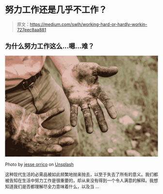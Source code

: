 # 努力工作还是几乎不工作？

> 原文：<https://medium.com/swlh/working-hard-or-hardly-workin-727eec8aa881>

## 为什么努力工作这么…嗯…难？

![](img/fba77c8aa6515caff5f7ef8eab55d295.png)

Photo by [jesse orrico](https://unsplash.com/@jessedo81?utm_source=medium&utm_medium=referral) on [Unsplash](https://unsplash.com?utm_source=medium&utm_medium=referral)

这种现代生活的必需品被如此频繁地抛来抛去，以至于失去了所有的意义。我们都被告知在生活中努力工作是很重要的，却从来没有得到一个令人满意的解释。我想知道我们是否都理解尽全力意味着什么，以及当 …